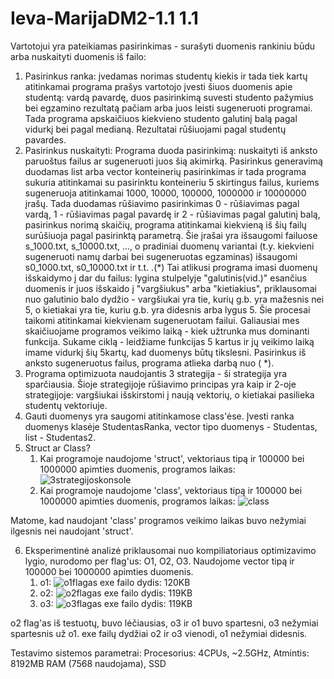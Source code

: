 # Ieva-MarijaDM2-1.1 1.1
Vartotojui yra pateikiamas pasirinkimas - surašyti duomenis rankiniu būdu arba nuskaityti duomenis iš failo:
1) Pasirinkus ranka: įvedamas norimas studentų kiekis ir tada tiek kartų atitinkamai programa prašys vartotojo įvesti šiuos duomenis apie studentą: vardą pavardę, duos pasirinkimą suvesti studento pažymius bei egzamino rezultatą pačiam arba juos leisti sugeneruoti programai. Tada programa apskaičiuos kiekvieno studento galutinį balą pagal vidurkį bei pagal medianą. Rezultatai rūšiuojami pagal studentų pavardes.
2) Pasirinkus nuskaityti: Programa duoda pasirinkimą: nuskaityti iš anksto paruoštus failus ar sugeneruoti juos šią akimirką. Pasirinkus generavimą duodamas list arba vector konteinerių pasirinkimas ir tada programa sukuria atitinkamai su pasirinktu konteineriu 5 skirtingus failus, kuriems sugeneruoja atitinkamai 1000, 10000, 100000, 1000000 ir 10000000 įrašų. Tada duodamas rūšiavimo pasirinkimas 0 - rūšiavimas pagal vardą, 1 - rūšiavimas pagal pavardę ir 2 - rūšiavimas pagal galutinį balą, pasirinkus norimą skaičių, programa atitinkamai kiekvieną iš šių failų surūšiuoja pagal pasirinktą parametrą. Šie įrašai yra išsaugomi failuose s_1000.txt, s_10000.txt, ..., o pradiniai duomenų variantai (t.y. kiekvieni sugeneruoti namų darbai bei sugeneruotas egzaminas) išsaugomi s0_1000.txt, s0_10000.txt ir t.t. .(*) Tai atlikusi programa imasi duomenų išskaidymo į dar du failus: lygina stulpelyje "galutinis(vid.)" esančius duomenis ir juos išskaido į "vargšiukus" arba "kietiakius", priklausomai nuo galutinio balo dydžio - vargšiukai yra tie, kurių g.b. yra mažesnis nei 5, o kietiakai yra tie, kuriu g.b. yra didesnis arba lygus 5. Šie procesai taikomi atitinkamai kiekvienam sugeneruotam failui. Galiausiai mes skaičiuojame programos veikimo laiką - kiek užtrunka mus dominanti funkcija. Sukame ciklą - leidžiame funkcijas 5 kartus ir jų veikimo laiką imame vidurkį šių 5kartų, kad duomenys būtų tikslesni. Pasirinkus iš anksto sugeneruotus failus, programa atlieka darbą nuo ( *).
3) Programa optimizuota naudojantis 3 strategija - ši strategija yra sparčiausia. Šioje strategijoje rūšiavimo principas yra kaip ir 2-oje strategijoje: vargšiukai išskirstomi į naują vektorių, o kietiakai pasilieka studentų vektoriuje.
4) Gauti duomenys yra saugomi atitinkamose class'ėse. Įvesti ranka duomenys klasėje StudentasRanka, vector tipo duomenys - Studentas, list - Studentas2.
5) Struct ar Class?
   1. Kai programoje naudojome 'struct', vektoriaus tipą ir 100000 bei 1000000 apimties duomenis, programos laikas: ![3strategijoskonsole](https://github.com/ieva-marija/Ieva-MarijaDM2-1.2/assets/144428382/4cfc8f73-b203-40d3-879d-6cfa00d01dbb)
   2. Kai programoje naudojome 'class', vektoriaus tipą ir 100000 bei 1000000 apimties duomenis, programos laikas: ![class](https://github.com/ieva-marija/Ieva-MarijaDM2-1.2/assets/144428382/76f978de-e100-4541-a2a9-7a0d125f749a)
  
Matome, kad naudojant 'class' programos veikimo laikas buvo nežymiai ilgesnis nei naudojant 'struct'. 
  
6) Eksperimentinė analizė priklausomai nuo kompiliatoriaus optimizavimo lygio, nurodomo per flag'us: O1, O2, O3. Naudojome vector tipą ir 100000 bei 1000000 apimties duomenis.
   1. o1: ![o1flagas](https://github.com/ieva-marija/Ieva-MarijaDM2-1.2/assets/144428382/fa571401-c6f9-4070-b036-fbaef67b632e) exe failo dydis: 120KB
   2. o2: ![o2flagas](https://github.com/ieva-marija/Ieva-MarijaDM2-1.2/assets/144428382/7a89654a-d3c7-487d-8b41-e99c4baba118) exe failo dydis: 119KB
   3. o3: ![o3flagas](https://github.com/ieva-marija/Ieva-MarijaDM2-1.2/assets/144428382/1f198b17-4b5b-461e-8aa8-ca4c31510f3d) exe failo dydis: 119KB
   
  o2 flag'as iš testuotų, buvo lėčiausias, o3 ir o1 buvo spartesni, o3 nežymiai spartesnis už o1. exe failų dydžiai o2 ir o3 vienodi, o1 nežymiai didesnis. 





Testavimo sistemos parametrai: Procesorius: 4CPUs, ~2.5GHz, Atmintis: 8192MB RAM (7568 naudojama), SSD 
